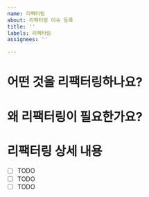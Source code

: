 ```yaml
---
name: 리팩터링
about: 리팩터링 이슈 등록
title: ''
labels: 리팩터링
assignees: ''

---
```


# 어떤 것을 리팩터링하나요?

# 왜 리팩터링이 필요한가요?

# 리팩터링 상세 내용
- [ ] TODO
- [ ] TODO
- [ ] TODO

